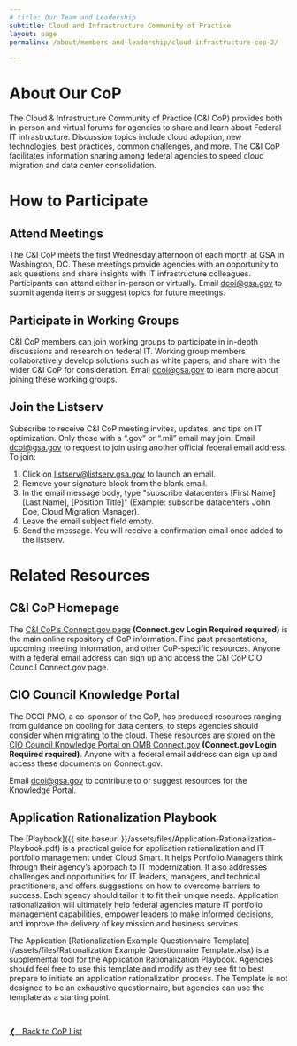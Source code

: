 ```yaml
---
# title: Our Team and Leadership
subtitle: Cloud and Infrastructure Community of Practice
layout: page
permalink: /about/members-and-leadership/cloud-infrastructure-cop-2/

---
```

# About Our CoP
The Cloud & Infrastructure Community of Practice (C&I CoP) provides both in-person and virtual forums for agencies to share and learn about Federal IT infrastructure. Discussion topics include cloud adoption, new technologies, best practices, common challenges, and more. The C&I CoP facilitates information sharing among federal agencies to speed cloud migration and data center consolidation.

# How to Participate
## Attend Meetings
The C&I CoP meets the first Wednesday afternoon of each month at GSA in Washington, DC. These meetings provide agencies with an opportunity to ask questions and share insights with IT infrastructure colleagues. Participants can attend either in-person or virtually. Email [dcoi@gsa.gov](mailto:dcoi@gsa.gov) to submit agenda items or suggest topics for future meetings.

## Participate in Working Groups
C&I CoP members can join working groups to participate in in-depth discussions and research on federal IT. Working group members collaboratively develop solutions such as white papers, and share with the wider C&I CoP for consideration. Email [dcoi@gsa.gov](mailto:dcoi@gsa.gov) to learn more about joining these working groups.

## Join the Listserv
Subscribe to receive C&I CoP meeting invites, updates, and tips on IT optimization. Only those with a “.gov” or “.mil” email may join. Email [dcoi@gsa.gov](mailto:dcoi@gsa.gov) to request to join using another official federal email address. To join:

1. Click on [listserv@listserv.gsa.gov](mailto:listserv@listserv.gsa.govye) to launch an email.
2. Remove your signature block from the blank email.
3. In the email message body, type "subscribe datacenters [First Name] [Last Name], [Position Title]" (Example: subscribe datacenters John Doe, Cloud Migration Manager).
4. Leave the email subject field empty.
5. Send the message. You will receive a confirmation email once added to the listserv.

# Related Resources
## C&I CoP Homepage
The [C&I CoP’s Connect.gov page](https://community.max.gov/display/Egov/CIO+Council+Data+Center+Optimization+Initiative+Community+of+Practice) **(Connect.gov Login Required required)** is the main online repository of CoP information. Find past presentations, upcoming meeting information, and other CoP-specific resources. Anyone with a federal email address can sign up and access the C&I CoP CIO Council Connect.gov page.

## CIO Council Knowledge Portal
The DCOI PMO, a co-sponsor of the CoP, has produced resources ranging from guidance on cooling for data centers, to steps agencies should consider when migrating to the cloud. These resources are stored on the [CIO Council Knowledge Portal on OMB Connect.gov](https://community.max.gov/x/8YwyK) **(Connect.gov Login Required required)**. Anyone with a federal email address can sign up and access these documents on Connect.gov.

Email [dcoi@gsa.gov](mailto:dcoi@gsa.gov) to contribute to or suggest resources for the Knowledge Portal.

## Application Rationalization Playbook
The [Playbook]({{ site.baseurl }}/assets/files/Application-Rationalization-Playbook.pdf) is a practical guide for application rationalization and IT portfolio management under Cloud Smart. It helps Portfolio Managers think through their agency’s approach to IT modernization. It also addresses challenges and opportunities for IT leaders, managers, and technical practitioners, and offers suggestions on how to overcome barriers to success. Each agency should tailor it to fit their unique needs. Application rationalization will ultimately help federal agencies mature IT portfolio management capabilities, empower leaders to make informed decisions, and improve the delivery of key mission and business services.

The Application [Rationalization Example Questionnaire Template](/assets/files/Rationalization Example Questionnaire Template.xlsx) is a supplemental tool for the Application Rationalization Playbook. Agencies should feel free to use this template and modify as they see fit to best prepare to initiate an application rationalization process. The Template is not designed to be an exhaustive questionnaire, but agencies can use the template as a starting point.

&nbsp;

<a href="{{site.baseurl}}/about/members-and-leadership/#council-committees">&#10094; &nbsp; Back to CoP List</a><br>
